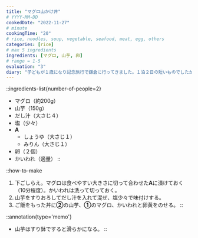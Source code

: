```yaml
---
title: "マグロ山かけ丼"
# YYYY-MM-DD
cookedDate: "2022-11-27"
# minute
cookingTime: "20"
# rice, noodles, soup, vegetable, seafood, meat, egg, others
categories: [rice]
# max 5 ingredients
ingredients: [マグロ, 山芋, 卵]
# range = 1-5
evaluation: "3"
diary: "子どもが１歳になり記念旅行で鎌倉に行ってきました。１泊２日の短いものでしたが実家帰省以外では初めての旅行だったので、ドキドキしましたがとても楽しかったです。子どもはどんどん大ききなるので、少しづつ色々なところに行けるようになると良いなと思います。"
---
```


::ingredients-list{number-of-people=2}
- マグロ（約200g）
- 山芋（150g）
- だし汁（大さじ４）
- 塩（少々）
- **A**
  - しょうゆ（大さじ１）
  - みりん（大さじ１）
- 卵（２個）
- かいわれ（適量）
::

::how-to-make
1. 下ごしらえ。マグロは食べやすい大きさに切って合わせた**A**に漬けておく（10分程度）。かいわれは洗って切っておく。
2. 山芋をすりおろしてだし汁を入れて混ぜ、塩少々で味付けする。
3. ご飯をもった丼に**②**の山芋、**①**のマグロ、かいわれと卵黄をのせる。
::

::annotation{type='memo'}
- 山芋はすり鉢ですると滑らかになる。
::
